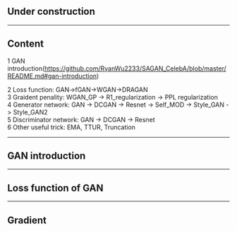 ## Under construction


----  
## Content
1 GAN introduction(https://github.com/RyanWu2233/SAGAN_CelebA/blob/master/README.md#gan-introduction)  




2 Loss function: GAN->fGAN->WGAN->DRAGAN  
3 Graident penality: WGAN_GP -> R1_regularization -> PPL regularization  
4 Generator network: GAN -> DCGAN -> Resnet -> Self_MOD -> Style_GAN -> Style_GAN2  
5 Discriminator network: GAN -> DCGAN -> Resnet  
6 Other useful trick: EMA, TTUR, Truncation  

----  
## GAN introduction


----
## Loss function of GAN

----
## Gradient



